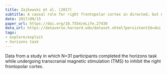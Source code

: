 ```yaml
---
title: Zajkowski et al. (2017)
subtitle: A causal role for right frontopolar cortex in directed, but not random, exploration
date: 2017/09/15
paper_url: https://doi.org/10.7554/eLife.27430
data_url: https://dataverse.harvard.edu/dataset.xhtml?persistentId=doi:10.7910/DVN/CZT6EE
tags:
- explore/exploit
- horizons task
---
```


Data from a study in which N=31 participants completed the horizons task while undergoing transcranial magnetic stimulation (TMS) to inhibit the right frontopolar cortex.
